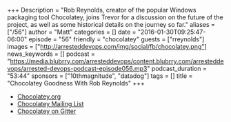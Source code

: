 +++
Description = "Rob Reynolds, creator of the popular Windows packaging tool Chocolatey, joins Trevor for a discussion on the future of the project, as well as some historical details on the journey so far."
aliases = ["/56"]
author = "Matt"
categories = []
date = "2016-01-30T09:25:47-06:00"
episode = "56"
friendly = "chocolatey"
guests = ["rreynolds"]
images = ["http://arresteddevops.com/img/social/fb/chocolatey.png"]
news_keywords = []
podcast = "https://media.blubrry.com/arresteddevops/content.blubrry.com/arresteddevops/arrested-devops-podcast-episode056.mp3"
podcast_duration = "53:44"
sponsors = ["10thmagnitude", "datadog"]
tags = []
title = "Chocolatey Goodness With Rob Reynolds"
+++
* [Chocolatey.org](https://chocolatey.org)
* [Chocolatey Mailing List](https://groups.google.com/forum/#!forum/chocolatey)
* [Chocolatey on Gitter](https://gitter.im/chocolatey/choco)
